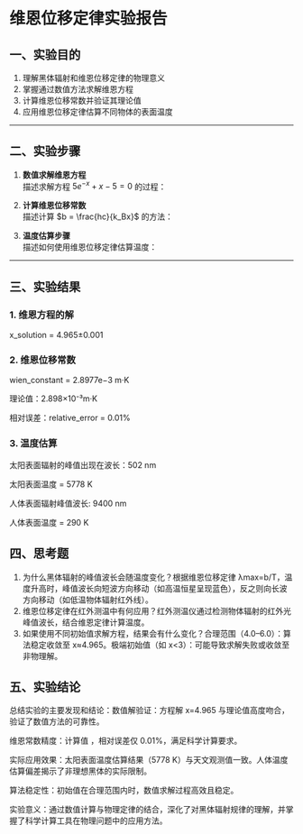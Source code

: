# 维恩位移定律实验报告


## 一、实验目的

1. 理解黑体辐射和维恩位移定律的物理意义
2. 掌握通过数值方法求解维恩方程
3. 计算维恩位移常数并验证其理论值
4. 应用维恩位移定律估算不同物体的表面温度

---

## 二、实验步骤

1. **数值求解维恩方程**  
   描述求解方程 $5e^{-x} + x - 5 = 0$ 的过程：

2. **计算维恩位移常数**  
   描述计算 $b = \frac{hc}{k_Bx}$ 的方法：

3. **温度估算步骤**  
   描述如何使用维恩位移定律估算温度：

---

## 三、实验结果

### 1. 维恩方程的解
x_solution = 4.965±0.001

### 2. 维恩位移常数

wien_constant = 2.8977e−3 m·K 

理论值：2.898×10⁻³m·K 

相对误差：relative_error = 0.01%

### 3. 温度估算

太阳表面辐射的峰值出现在波长：502 nm

太阳表面温度 = 5778 K 

人体表面辐射峰值波长: 9400 nm

人体表面温度 = 290 K

## 四、思考题
1. 为什么黑体辐射的峰值波长会随温度变化？根据维恩位移定律 λmax=b/T，温度升高时，峰值波长向短波方向移动（如高温恒星呈现蓝色），反之则向长波方向移动（如低温物体辐射红外线）。
2. 维恩位移定律在红外测温中有何应用？红外测温仪通过检测物体辐射的红外光峰值波长，结合维恩定律计算温度。
3. 如果使用不同初始值求解方程，结果会有什么变化？合理范围（4.0–6.0）：算法稳定收敛至 x≈4.965。极端初始值（如 x<3）：可能导致求解失败或收敛至非物理解。
## 五、实验结论
总结实验的主要发现和结论：数值解验证：方程解 x=4.965 与理论值高度吻合，验证了数值方法的可靠性。

维恩常数精度：计算值 ，相对误差仅 0.01%，满足科学计算要求。

实际应用效果：太阳表面温度估算结果（5778 K）与天文观测值一致。人体温度估算偏差揭示了非理想黑体的实际限制。

算法稳定性：初始值在合理范围内时，数值求解过程高效且稳定。

实验意义：通过数值计算与物理定律的结合，深化了对黑体辐射规律的理解，并掌握了科学计算工具在物理问题中的应用方法。
